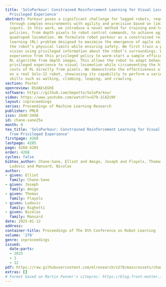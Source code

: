 ```yaml
---
title: 'SoloParkour: Constrained Reinforcement Learning for Visual Locomotion from
  Privileged Experience'
abstract: Parkour poses a significant challenge for legged robots, requiring navigation
  through complex environments with agility and precision based on limited sensory
  inputs. In this work, we introduce a novel method for training end-to-end visual
  policies, from depth pixels to robot control commands, to achieve agile and safe
  quadruped locomotion. We formulate robot parkour as a constrained reinforcement
  learning (RL) problem designed to maximize the emergence of agile skills within
  the robot’s physical limits while ensuring safety. We first train a policy without
  vision using privileged information about the robot’s surroundings. We then generate
  experience from this privileged policy to warm-start a sample efficient off-policy
  RL algorithm from depth images. This allows the robot to adapt behaviors from this
  privileged experience to visual locomotion while circumventing the high computational
  costs of RL directly from pixels. We demonstrate the effectiveness of our method
  on a real Solo-12 robot, showcasing its capability to perform a variety of parkour
  skills such as walking, climbing, leaping, and crawling.
section: Poster
openreview: DSdAEsEGhE
software: https://github.com/Gepetto/SoloParkour
video: https://www.youtube.com/watch?v=G79-1CAZcNY
layout: inproceedings
series: Proceedings of Machine Learning Research
publisher: PMLR
issn: 2640-3498
id: chane-sane25a
month: 0
tex_title: 'SoloParkour: Constrained Reinforcement Learning for Visual Locomotion
  from Privileged Experience'
firstpage: 4268
lastpage: 4285
page: 4268-4285
order: 4268
cycles: false
bibtex_author: Chane-Sane, Elliot and Amigo, Joseph and Flayols, Thomas and Righetti,
  Ludovic and Mansard, Nicolas
author:
- given: Elliot
  family: Chane-Sane
- given: Joseph
  family: Amigo
- given: Thomas
  family: Flayols
- given: Ludovic
  family: Righetti
- given: Nicolas
  family: Mansard
date: 2025-01-12
address:
container-title: Proceedings of The 8th Conference on Robot Learning
volume: '270'
genre: inproceedings
issued:
  date-parts:
  - 2025
  - 1
  - 12
pdf: https://raw.githubusercontent.com/mlresearch/v270/main/assets/chane-sane25a/chane-sane25a.pdf
extras: []
# Format based on Martin Fenner's citeproc: https://blog.front-matter.io/posts/citeproc-yaml-for-bibliographies/
---
```

